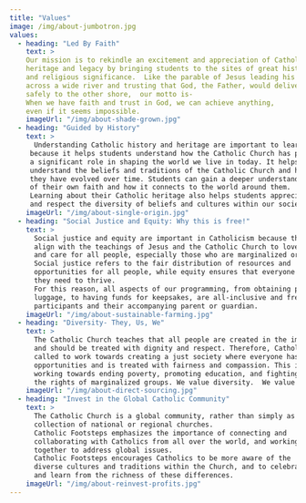 ```yaml
---
title: "Values"
image: /img/about-jumbotron.jpg
values:
  - heading: "Led By Faith"
    text: >
    Our mission is to rekindle an excitement and appreciation of Catholic
    heritage and legacy by bringing students to the sites of great historical
    and religious significance.  Like the parable of Jesus leading his disciples
    across a wide river and trusting that God, the Father, would deliver them
    safely to the other shore,  our motto is- 
    When we have faith and trust in God, we can achieve anything,
    even if it seems impossible.
    imageUrl: "/img/about-shade-grown.jpg"
  - heading: "Guided by History"
    text: >
      Understanding Catholic history and heritage are important to learn
     because it helps students understand how the Catholic Church has played
     a significant role in shaping the world we live in today. It helps them
     understand the beliefs and traditions of the Catholic Church and how 
     they have evolved over time. Students can gain a deeper understanding
     of their own faith and how it connects to the world around them. 
     Learning about their Catholic heritage also helps students appreciate
     and respect the diversity of beliefs and cultures within our society.
    imageUrl: "/img/about-single-origin.jpg"
  - heading: "Social Justice and Equity: Why this is free!"
    text: >
      Social justice and equity are important in Catholicism because they
      align with the teachings of Jesus and the Catholic Church to love 
      and care for all people, especially those who are marginalized or oppressed. 
      Social justice refers to the fair distribution of resources and 
      opportunities for all people, while equity ensures that everyone has what 
      they need to thrive. 
      For this reason, all aspects of our programming, from obtaining passports and 
      luggage, to having funds for keepsakes, are all-inclusive and free to student 
      participants and their accompanying parent or guardian.
    imageUrl: "/img/about-sustainable-farming.jpg"
  - heading: "Diversity- They, Us, We"
    text: >
      The Catholic Church teaches that all people are created in the image of God 
      and should be treated with dignity and respect. Therefore, Catholics are 
      called to work towards creating a just society where everyone has equal 
      opportunities and is treated with fairness and compassion. This includes 
      working towards ending poverty, promoting education, and fighting for 
      the rights of marginalized groups. We value diversity.  We value you!
    imageUrl: "/img/about-direct-sourcing.jpg"
  - heading: "Invest in the Global Catholic Community"
    text: >
      The Catholic Church is a global community, rather than simply as a
      collection of national or regional churches.
      Catholic Footsteps emphasizes the importance of connecting and 
      collaborating with Catholics from all over the world, and working
      together to address global issues. 
      Catholic Footsteps encourages Catholics to be more aware of the
      diverse cultures and traditions within the Church, and to celebrate 
      and learn from the richness of these differences.
    imageUrl: "/img/about-reinvest-profits.jpg"
---
```

